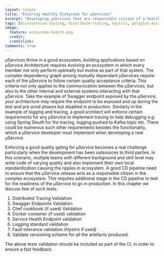```yaml
---
layout: single
title: "Ensuring Healthy EcoSystem for µServices"
excerpt: "Developing µServices that are responsible citizen of a healthy ecosystem."
tags: [microservice-testing, distribute-tracing, hystrix, polyglot-microservices, microservice-ecosystem]
image:
  feature: ecosystem-health.png
  credit:
  creditlink: 
comments: true
---
```

µServices thrive in a good ecosystem, building applications based on µService Architecture requires evolving an ecosystem in which every member not only perform optimally but evolve as part of that system. The complex dependency graph among mutually dependant µServices require each of the µService to follow certain quality acceptance criteria. This criteria not only applies to the communication between the µServices, but also to the other internal and external systems interacting with that µService.
Take the example of Swagger endpoint exposed by the µService, your architecture may require the endpoint to be exposed and up during the test and pre-prod phases but disabled in production. Similarly in the example of logging and tracing, a good architect will enforce certain requirements for any µService to implement tracing to help debugging e.g. using Spring Sleuth for the tracing, logging pushed to Kafka topic etc. There could be numerous such other requirements besides the functionality, which a µService developer must implement when developing a new µService.

Enforcing a good quality gating for µService becomes a real challenge particularly when the development has been outsources to third parties. In this scenario, multiple teams with different background and skill level may write code of varying quality and also implement their own local standardization causing the ripples in ecosystem. A good CD pipeline need to ensure that the µService release acts as a responsible citizen in the complex ecosystem. This requires additional stage in the CD pipeline to test for the readiness of the µService to go in production. 
In this chapter we discuss few of such tests.

1. Distributed Tracing Validation
2. Swagger Endpoints Validation 
3. Chef cookbook (if used) Validation 
4. Docker container (if used) validation
5. Service Health Endpoint validation
6. Logging standard validation
7. Fault tolerance validation (Hystrix if used)
8. Validate versioning scheme for all the artefacts produced. 

The above tests validation should be included as part of the CI, in order to ensure a fast feedback. 
